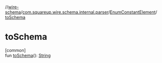 //[wire-schema](../../../index.md)/[com.squareup.wire.schema.internal.parser](../index.md)/[EnumConstantElement](index.md)/[toSchema](to-schema.md)

# toSchema

[common]\
fun [toSchema](to-schema.md)(): [String](https://kotlinlang.org/api/latest/jvm/stdlib/kotlin/-string/index.html)
